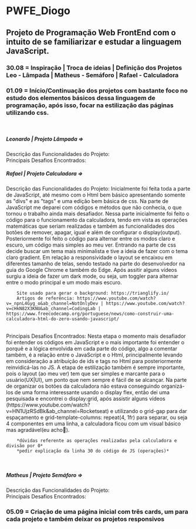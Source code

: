 # PWFE_Diogo

<h2> Projeto de Programação Web FrontEnd com o intuito de se familiarizar e estudar a linguagem JavaScript. </h2>

<h3> 30.08 = Inspiração | Troca de ideias | Definição dos Projetos
<br>
Leo - Lâmpada | Matheus - Semáforo | Rafael - Calculadora </h3>

<h3> 01.09 = Início/Continuação dos projetos com bastante foco no estudo dos elementos básicos dessa linguagem de programação, após isso, focar na estilização das páginas utilizando css. </h3>
<br>

<h5>    Leonardo | Projeto Lâmpada => </h5>
        Descrição das Funcionalidades do Projeto:
        <br>
        Principais Desafios Encontrados:


<h5>    Rafael | Projeto Calculadora => </h5>
        Descrição das Funcionalidades do Projeto:
        Inicialmente foi feita toda a parte de JavaScript, até mesmo com o Html bem básico apresentando somente as "divs" e as "tags" e uma edição bem básica de css.
        Na parte de JavaScript me deparei com códigos e métodos que não conhecia, o que tornou o trabalho ainda mais desafiador. Nessa parte inicialmente foi feito o código para o funcionamento da calculadora, tendo em vista as operações matemáticas que seriam realizadas e também as funcionalidades dos botões de remover, apagar, igual e além de configurar o display(output). Posteriormente foi feito o código para alternar entre os modos claro e escuro, um código mais simples ao meu ver.  
        Entrando na parte de css decide buscar um tema mais minimalista e tive a ideia de fazer com o tema claro gradient. Em relação a responsividade o layout se encaixou em diferentes tamanho de telas, sendo testado na parte do desenvolvedor na guia do Google Chrome e também do Edge. 
        Após assitir alguns vídeos surgiu a ideia de fazer um dark mode, ou seja, um toggler para alternar entre o modo principal e um modo mais escuro.

        Site usado para gerar o background: https://trianglify.io/
        Artigos de referência: https://www.youtube.com/watch?v=_npnL4Gyg_o&ab_channel=NotOnlyDev | https://www.youtube.com/watch?v=cHkN82X3KNU&ab_channel=CodingLab | https://www.freecodecamp.org/portuguese/news/como-construir-uma-calculadora-html-do-zero-usando-javascript/
<br>
        Principais Desafios Encontrados:
        Nesta etapa o momento mais desafiador foi entender os códigos em JavaScript e o mais importante foi entender o porquê e a lógica envolvida em cada parte do código, algo a comentar também, é a relação entre o JavaScript e o Html, principalmente levando em consideração a atribuição de ids e tags no Html para posteriormente reinvidicá-las no JS.
        A etapa de estilização também é sempre importante, pois o layout (ao meu ver) tem que ser simples e marcante para o usuário(UX|UI), um ponto que nem sempre é fácil de se alcançar.
        Na parte de organizar os botões da calculadora não estava conseguindo organizá-los de uma forma interessante usando o display flex, então dei uma pesquisada e encontrei o display:grid, após assistir alguns vídeos (https://www.youtube.com/watch?v=HN1UjzRSdBk&ab_channel=Rocketseat) e utilizando o grid-gap para dar espaçamento e grid-template-columns: repeat(4, 1fr) para separar, ou seja 4 componentes em uma linha, a calculadora ficou com um visual básico mas agradável(eu acho🤣). 

        *dúvidas referente as operações realizadas pela calculadora e divisão por 0*
        *pedir explicação da linha 30 do código de JS (operações)*

<br>

<h5>    Matheus | Projeto Semáforo => </h5>
        Descrição das Funcionalidades do Projeto:
        <br>
        Principais Desafios Encontrados:



<h3> 05.09 = Criação de uma página inicial com três cards, um para cada projeto e também deixar os projetos responsivos</h3>
